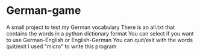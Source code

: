 # German-game
A small project to test my German vocabulary
There is an all.txt that contains the words in a python dictionary format
You can select if you want to use German-English or English-German
You can quit/exit with the words quit/exit
I used "micro" to write this program
